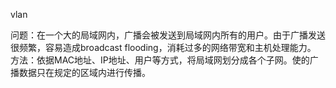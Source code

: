 vlan

问题：在一个大的局域网内，广播会被发送到局域网内所有的用户。由于广播发送很频繁，容易造成broadcast flooding，消耗过多的网络带宽和主机处理能力。
方法：依据MAC地址、IP地址、用户等方式，将局域网划分成各个子网。使的广播数据只在规定的区域内进行传播。